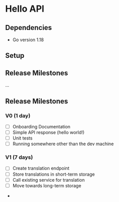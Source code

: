 # Hello API
## Dependencies

- Go version 1.18

## Setup

## Release Milestones
...
## Release Milestones

### V0 (1 day)
- [ ] Onboarding Documentation
- [ ] Simple API response (hello world!)
- [ ] Unit tests
- [ ] Running somewhere other than the dev machine

### V1 (7 days)
- [ ] Create translation endpoint
- [ ] Store translations in short-term storage
- [ ] Call existing service for translation
- [ ] Move towards long-term storage
- 
